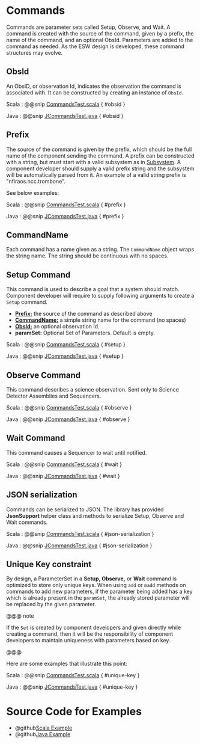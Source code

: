 # Commands

Commands are parameter sets called Setup, Observe, and Wait. A command is created with the source of the command, 
given by a prefix, the name of the command, and an optional ObsId. Parameters are added to the command as needed.
As the ESW design is developed, these command structures may evolve.

## ObsId

An ObsID, or observation Id, indicates the observation the command is associated with. 
It can be constructed by creating an instance of `ObsId`. 

Scala
:   @@snip [CommandsTest.scala](../../../../examples/src/test/scala/example/messages/CommandsTest.scala) { #obsid }

Java
:   @@snip [JCommandsTest.java](../../../../examples/src/test/java/example/messages/JCommandsTest.java) { #obsid }

## Prefix

The source of the command is given by the prefix, which should be the full name of the component sending the command.
A prefix can be constructed with a string, but must start with a valid subsystem as in [Subsystem](subsystem.html).
A component developer should supply a valid prefix string and the subsystem will be automatically parsed from it.
An example of a valid string prefix is "nfiraos.ncc.trombone".

See below examples:

Scala
:   @@snip [CommandsTest.scala](../../../../examples/src/test/scala/example/messages/CommandsTest.scala) { #prefix }

Java
:   @@snip [JCommandsTest.java](../../../../examples/src/test/java/example/messages/JCommandsTest.java) { #prefix }

## CommandName

Each command has a name given as a string. The `CommandName` object wraps the string name. The string should be
continuous with no spaces.

## Setup Command

This command is used to describe a goal that a system should match. Component developer will require to supply 
following arguments to create a `Setup` command.

 
 * **[Prefix:](commands.html#Prefix)** the source of the command as described above 
 * **[CommandName:](commands.html#CommandName)** a simple string name for the command (no spaces)
 * **[ObsId:](commands.html#ObsId)**  an optional observation Id.
 * **paramSet:** Optional Set of Parameters. Default is empty.
 
Scala
:   @@snip [CommandsTest.scala](../../../../examples/src/test/scala/example/messages/CommandsTest.scala) { #setup }

Java
:   @@snip [JCommandsTest.java](../../../../examples/src/test/java/example/messages/JCommandsTest.java) { #setup }
 
 
## Observe Command

This command describes a science observation. Sent only to Science Detector Assemblies and Sequencers.

Scala
:   @@snip [CommandsTest.scala](../../../../examples/src/test/scala/example/messages/CommandsTest.scala) { #observe }

Java
:   @@snip [JCommandsTest.java](../../../../examples/src/test/java/example/messages/JCommandsTest.java) { #observe }

## Wait Command

This command causes a Sequencer to wait until notified.

Scala
:   @@snip [CommandsTest.scala](../../../../examples/src/test/scala/example/messages/CommandsTest.scala) { #wait }

Java
:   @@snip [JCommandsTest.java](../../../../examples/src/test/java/example/messages/JCommandsTest.java) { #wait }

## JSON serialization
Commands can be serialized to JSON. The library has provided **JsonSupport** helper class and methods to serialize Setup, Observe and Wait commands.

Scala
:   @@snip [CommandsTest.scala](../../../../examples/src/test/scala/example/messages/CommandsTest.scala) { #json-serialization }

Java
:   @@snip [JCommandsTest.java](../../../../examples/src/test/java/example/messages/JCommandsTest.java) { #json-serialization }

## Unique Key constraint

By design, a ParameterSet in a **Setup, Observe,** or **Wait** command is optimized to store only unique keys. 
When using `add` or `madd` methods on commands to add new parameters, if the parameter being added has a key which is already present in the `paramSet`,
the already stored parameter will be replaced by the given parameter. 
 
@@@ note

If the `Set` is created by component developers and given directly while creating a command, then it will be the responsibility of component developers to maintain uniqueness with
parameters based on key.

@@@ 

Here are some examples that illustrate this point:

Scala
:   @@snip [CommandsTest.scala](../../../../examples/src/test/scala/example/messages/CommandsTest.scala) { #unique-key }

Java
:   @@snip [JCommandsTest.java](../../../../examples/src/test/java/example/messages/JCommandsTest.java) { #unique-key }

# Source Code for Examples

* @github[Scala Example](/examples/src/test/scala/example/messages/CommandsTest.scala)
* @github[Java Example](/examples/src/test/java/example/messages/JCommandsTest.java)